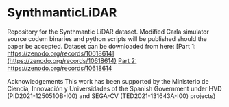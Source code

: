 # SynthmanticLiDAR

Repository for the Synthmantic LiDAR dataset. Modified Carla simulator source codem binaries and python scripts will be published should the paper be accepted. Dataset can be downloaded from here: [Part 1: https://zenodo.org/records/10618614](https://zenodo.org/records/10618614)  [Part 2: https://zenodo.org/records/10618614 ](https://zenodo.org/records/10618614) 

Acknowledgements
This work has been supported by the Ministerio de Ciencia, Innovación y Universidades of the Spanish Government under HVD (PID2021-125051OB-I00) and SEGA-CV (TED2021-131643A-I00) projects}
